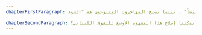```yaml
---
chapterFirstParagraph: لا يمكن فصل العنف الذي تتعرض له عاملات المنازل المهاجرات في جميع أنحاء لبنان عن مسألة التفوّق العرقي. وبقدر ما يعمل النظام الاجتماعي بأكمله على إبقاء العاملات المنزليات غير مرئيات، فإن أعدادهنّ الكبيرة ليست ببساطة نتيجة حاجةٍ متزايدة للمساعدة المنزلية داخل المنازل الفردية. وبالمثل، فإن سوء معاملة هؤلاء العاملات ليس مجرد نتيجة للتسلسل الهرمي الذي يفاضل أنواعاً معينة من العمل فوق سواها. بل إن اضطهاد مئات الآلاف من النساء الأفريقيات والآسيويات في جميع أنحاء لبنان يلعب دوراً محورياً في خلق بنية عرقية يصبح من خلالها اللبنانيون "بيضاً" ، بينما يصبح المهاجرون المتنوعون هم "السود".

chapterSecondParagraph: ماذا تعني الاستعانة بمساعدة خارجية للقيام بكامل الأعمال المنزلية الأساسية من الطهي والتنظيف والعناية؟، بل وحصر هذه المهام بمجموعات من الأشخاص من جنسية وثقافة ولغة مختلفة؟ كيف يمكن لعدم إلمام عاملة منزلية باللغة المحكية في لبنان أو بالأعراف الثقافية لهذا المجتمع أن يؤدي إلى تُعاملها على أنها غريبة تماماً رغم أنها جزء لا يتجزأ من كل جانب من جوانب حياتنا؟ كيف أصبح من الممكن إخفاء مجتمعات بأكملها في نفس الوقت الذي يتم فيه التمييز ضدهم من خلال القوالب النمطية العنصرية والممارسات التعسفية؟ وربما الأهم من ذلك، كيف يمكننا فهم الروابط بين هيكل الهيمنة والأفكار الشعبية المتوارثة حول الاختلاف العرقي؟ حتى لو تم إصلاح نظام الكفالة ومنح العاملات المنزليات حقوقهنّ كعاملات، كيف يمكننا إصلاح هذا المفهوم الأوسع للتفوق اللبناني؟
---
```

